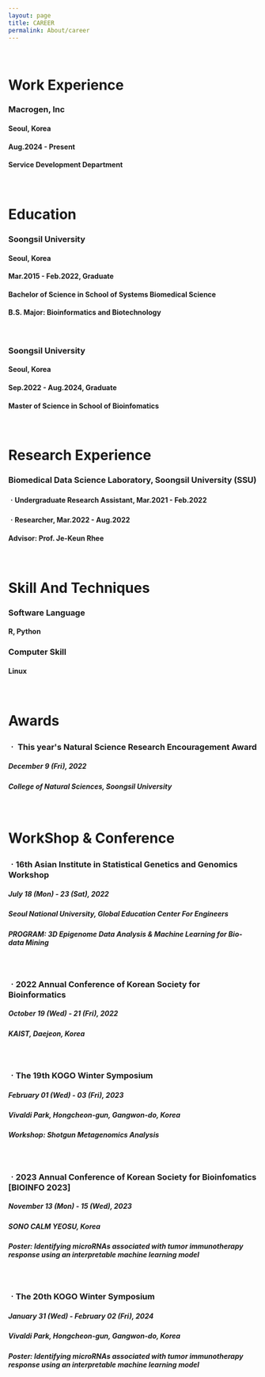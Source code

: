 ```yaml
---
layout: page
title: CAREER
permalink: About/career
---
```



<br/>

# Work Experience

### Macrogen, Inc
#### Seoul, Korea
#### Aug.2024 - Present
#### Service Development Department


<br/>

# Education

### Soongsil University
#### Seoul, Korea
#### Mar.2015 - Feb.2022, Graduate
#### Bachelor of Science in School of Systems Biomedical Science
#### B.S. Major: Bioinformatics and Biotechnology

<br/>

### Soongsil University
#### Seoul, Korea
#### Sep.2022 - Aug.2024, Graduate
#### Master of Science in School of Bioinfomatics

<br/>

# Research Experience

###  Biomedical Data Science Laboratory, Soongsil University (SSU)
#### ㆍUndergraduate Research Assistant, Mar.2021 - Feb.2022
#### ㆍResearcher, Mar.2022 - Aug.2022
#### Advisor: Prof. Je-Keun Rhee

<br/>

# Skill And Techniques
### Software Language
####  R, Python
### Computer Skill
#### Linux


<br/>

# Awards

### ㆍ This year's Natural Science Research Encouragement Award
##### December 9 (Fri), 2022
##### College of Natural Sciences, Soongsil University 


<br/>

# WorkShop & Conference

### ㆍ16th Asian Institute in Statistical Genetics and Genomics Workshop 
##### July 18 (Mon) - 23 (Sat), 2022
##### Seoul National University, Global Education Center For Engineers
##### PROGRAM: 3D Epigenome Data Analysis & Machine Learning for Bio-data Mining

<br/>

### ㆍ2022 Annual Conference of Korean Society for Bioinformatics
##### October 19 (Wed) - 21 (Fri), 2022
##### KAIST, Daejeon, Korea

<br/>

### ㆍThe 19th KOGO Winter Symposium
##### February 01 (Wed) - 03 (Fri), 2023
##### Vivaldi Park, Hongcheon-gun, Gangwon-do, Korea
##### Workshop: Shotgun Metagenomics Analysis

<br/>

### ㆍ2023 Annual Conference of Korean Society for Bioinfomatics [BIOINFO 2023] 
##### November 13 (Mon) - 15 (Wed), 2023
##### SONO CALM YEOSU, Korea
##### Poster: Identifying microRNAs associated with tumor immunotherapy response using an interpretable machine learning model


<br/>

### ㆍThe 20th KOGO Winter Symposium
##### January 31 (Wed) - February 02 (Fri), 2024
##### Vivaldi Park, Hongcheon-gun, Gangwon-do, Korea
##### Poster: Identifying microRNAs associated with tumor immunotherapy response using an interpretable machine learning model




